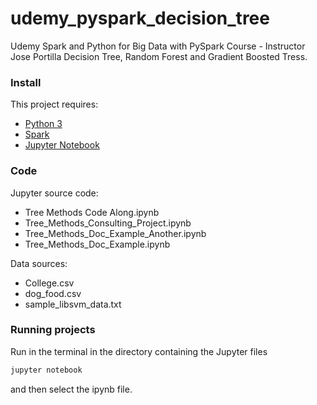 
# udemy_pyspark_decision_tree
Udemy Spark and Python for Big Data with PySpark Course - Instructor Jose Portilla
Decision Tree, Random Forest and Gradient Boosted Tress.

### Install

This project requires:

- [Python 3](www.python.org/download/)
- [Spark](spark.apache.org/downloads.html)
- [Jupyter Notebook](jupyter.org/)

### Code

Jupyter source code:

- Tree Methods Code Along.ipynb
- Tree_Methods_Consulting_Project.ipynb
- Tree_Methods_Doc_Example_Another.ipynb
- Tree_Methods_Doc_Example.ipynb

Data sources:

- College.csv
- dog_food.csv
- sample_libsvm_data.txt

### Running projects

Run in the terminal in the directory containing the Jupyter files

```bash
jupyter notebook
```
and then select the ipynb file.

